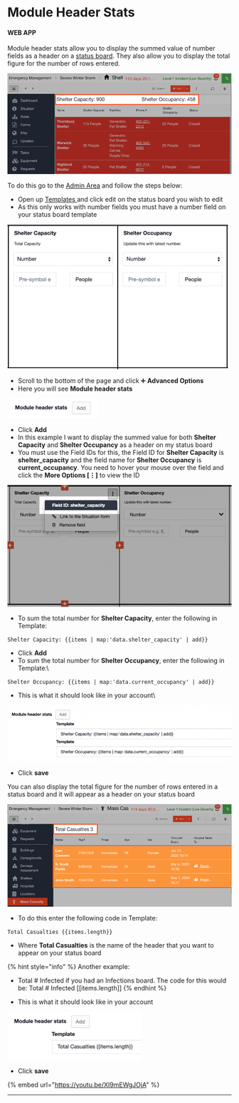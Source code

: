 # Module Header Stats

#### WEB APP

Module header stats allow you to display the summed value of number fields as a header on a [status board](./). They also allow you to display the total figure for the number of rows entered.&#x20;

![](<../../.gitbook/assets/module header stats.png>)

To do this go to the [Admin Area](../admin-area/) and follow the steps below:

* Open up [Templates ](../admin-area/templates/)and click edit on the status board you wish to edit
* As this only works with number fields you must have a number field on your status board template

![](<../../.gitbook/assets/module header stats 2.png>)

* Scroll to the bottom of the page and click ➕ **Advanced Options**
* Here you will see **Module header stats**

![](<../../.gitbook/assets/module header stats icon.png>)

* Click **Add**
* In this example I want to display the summed value for both **Shelter Capacity** and **Shelter Occupancy** as a header on my status board
* You must use the Field IDs for this, the Field ID for **Shelter Capacity** is **shelter\_capacity** and the field name for **Shelter Occupancy** is **current\_occupancy**. You need to hover your mouse over the field and click the **More Options \[⋮]** to view the ID

![](<../../.gitbook/assets/module header stats shelter capacity.png>)

* To sum the total number for **Shelter Capacity**, enter the following in Template:

```
Shelter Capacity: {{items | map:'data.shelter_capacity' | add}}
```

* Click **Add**
* To sum the total number for **Shelter Occupancy**, enter the following in Template:\


```
Shelter Occupancy: {{items | map:'data.current_occupancy' | add}}
```

* This is what it should look like in your account\


![](<../../.gitbook/assets/module header stats in your account.png>)

* Click **save**

You can also display the total figure for the number of rows entered in a status board and it will appear as a header on your status board

![](<../../.gitbook/assets/module header stats 3.png>)

* To do this enter the following code in Template:

```
Total Casualties {{items.length}}
```

* Where **Total Casualties** is the name of the header that you want to appear on your status board

{% hint style="info" %}
Another example:

* Total # Infected if you had an Infections board. The code for this would be: Total # Infected \[\[items.length]]
{% endhint %}

* This is what it should look like in your account

![](<../../.gitbook/assets/module header stats 4.png>)

* Click **save**

{% embed url="https://youtu.be/XI9mEWgJOjA" %}

****
